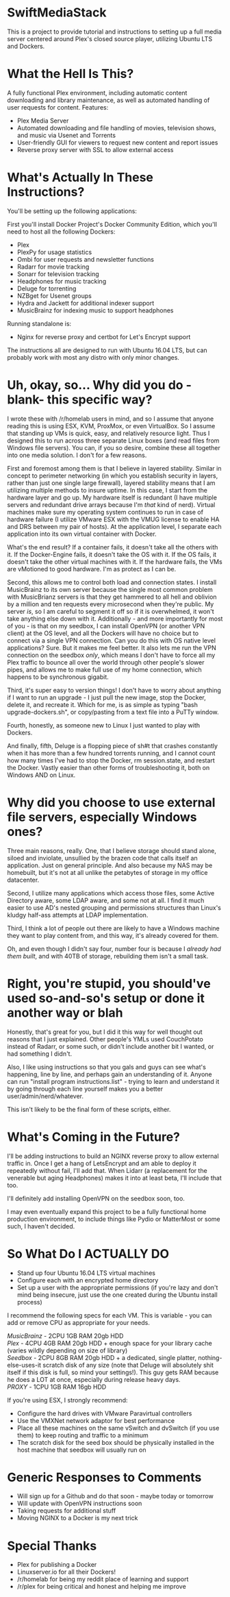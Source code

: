 # SwiftMediaStack
This is a project to provide tutorial and instructions to setting up a full media server centered around Plex's closed source player, utilizing Ubuntu LTS and Dockers.

# What the Hell Is This?

A fully functional Plex environment, including automatic content downloading and library maintenance, as well as automated handling of user requests for content.  Features:

* Plex Media Server
* Automated downloading and file handling of movies, television shows, and music via Usenet and Torrents
* User-friendly GUI for viewers to request new content and report issues
* Reverse proxy server with SSL to allow external access

# What's Actually In These Instructions?

You'll be setting up the following applications:

First you'll install Docker Project's Docker Community Edition, which you'll need to host all the following Dockers:

* Plex
* PlexPy for usage statistics
* Ombi for user requests and newsletter functions
* Radarr for movie tracking
* Sonarr for television tracking
* Headphones for music tracking
* Deluge for torrenting
* NZBget for Usenet groups
* Hydra and Jackett for additional indexer support
* MusicBrainz for indexing music to support headphones

Running standalone is:

* Nginx for reverse proxy and certbot for Let's Encrypt support

The instructions all are designed to run with Ubuntu 16.04 LTS, but can probably work with most any distro with only minor changes.

# Uh, okay, so... Why did you do -blank- this specific way?

I wrote these with /r/homelab users in mind, and so I assume that anyone reading this is using ESX, KVM, ProxMox, or even VirtualBox.  So I assume that standing up VMs is quick, easy, and relatively resource light.  Thus I designed this to run across three separate Linux boxes (and read files from Windows file servers).  You can, if you so desire, combine these all together into one media solution.  I don't for a few reasons.  

First and foremost among them is that I believe in layered stability.  Similar in concept to perimeter networking (in which you establish security in layers, rather than just one single large firewall), layered stability means that I am utilizing multiple methods to insure uptime.  In this case, I start from the hardware layer and go up.  My hardware itself is redundant (I have multiple servers and redundant drive arrays because I'm *that* kind of nerd).  Virtual machines make sure my operating system continues to run in case of hardware failure (I utilize VMware ESX with the VMUG license to enable HA and DRS between my pair of hosts).  At the application level, I separate each application into its own virtual container with Docker.

What's the end result?  If a container fails, it doesn't take all the others with it.  If the Docker-Engine fails, it doesn't take the OS with it.  If the OS fails, it doesn't take the other virtual machines with it.  If the hardware fails, the VMs are vMotioned to good hardware.  I'm as protect as I can be.

Second, this allows me to control both load and connection states.  I install MusicBrainz to its own server because the single most common problem with MusicBrianz servers is that they get hammered to all hell and oblivion by a million and ten requests every microsecond when they're public.  My server *is*, so I am careful to segment it off so if it is overwhelmed, it won't take anything else down with it.  Additionally - and more importantly for most of you - is that on my seedbox, I can install OpenVPN (or another VPN client) at the OS level, and all the Dockers will have no choice but to connect via a single VPN connection.  Can you do this with OS native level applications?  Sure.  But it makes me feel better.  It also lets me run the VPN connection on the seedbox *only*, which means I don't have to force all my Plex traffic to bounce all over the world through other people's slower pipes, and allows me to make full use of my home connection, which happens to be synchronous gigabit.

Third, it's super easy to version things!  I don't have to worry about anything if I want to run an upgrade - I just pull the new image, stop the Docker, delete it, and recreate it.  Which for me, is as simple as typing "bash upgrade-dockers.sh", or copy/pasting from a text file into a PuTTy window.

Fourth, honestly, as someone new to Linux I just wanted to play with Dockers.

And finally, fifth, Deluge is a flopping piece of sh#t that crashes constantly when it has more than a few hundred torrents running, and I cannot count how many times I've had to stop the Docker, rm session.state, and restart the Docker.  Vastly easier than other forms of troubleshooting it, both on Windows AND on Linux.

# Why did you choose to use external file servers, especially Windows ones?

Three main reasons, really.  One, that I believe storage should stand alone, siloed and inviolate, unsullied by the brazen code that calls itself an application.  Just on general principle.  And also because my NAS may be homebuilt, but it's not at all unlike the petabytes of storage in my office datacenter.

Second, I utilize many applications which access those files, some Active Directory aware, some LDAP aware, and some not at all.  I find it much easier to use AD's nested grouping and permissions structures than Linux's kludgy half-ass attempts at LDAP implementation.

Third, I think a lot of people out there are likely to have a Windows machine they want to play content from, and this way, it's already covered for them.

Oh, and even though I didn't say four, number four is because I *already had them built*, and with 40TB of storage, rebuilding them isn't a small task.

# Right, you're stupid, you should've used so-and-so's setup or done it another way or blah

Honestly, that's great for you, but I did it this way for well thought out reasons that I just explained.  Other people's YMLs used CouchPotato instead of Radarr, or some such, or didn't include another bit I wanted, or had something I didn't.

Also, I like using instructions so that you gals and guys can see what's happening, line by line, and perhaps gain an understanding of it.  Anyone can run "install program instructions.list" - trying to learn and understand it by going through each line yourself makes you a better user/admin/nerd/whatever.

This isn't likely to be the final form of these scripts, either.

# What's Coming in the Future?

I'll be adding instructions to build an NGINX reverse proxy to allow external traffic in.  Once I get a hang of LetsEncrypt and am able to deploy it repeatedly without fail, I'll add that.  When Lidarr (a replacement for the venerable but aging Headphones) makes it into at least beta, I'll include that too.

I'll definitely add installing OpenVPN on the seedbox soon, too.

I may even eventually expand this project to be a fully functional home production environment, to include things like Pydio or MatterMost or some such, I haven't decided.

# So What Do I ACTUALLY DO

* Stand up four Ubuntu 16.04 LTS virtual machines
* Configure each with an encrypted home directory
* Set up a user with the appropriate permissions (if you're lazy and don't mind being insecure, just use the one created during the Ubuntu install process)

I recommend the following specs for each VM.  This is variable - you can add or remove CPU as appropriate for your needs.

*MusicBrainz* - 2CPU 1GB RAM 20gb HDD  
*Plex* - 4CPU 4GB RAM 20gb HDD + enough space for your library cache (varies wildly depending on size of library)  
*Seedbox* - 2CPU 8GB RAM 20gb HDD + a dedicated, single platter, nothing-else-uses-it scratch disk of any size (note that Deluge will absolutely shit itself if this disk is full, so mind your settings!).  This guy gets RAM because he does a LOT at once, especially during release heavy days.  
*PROXY* - 1CPU 1GB RAM 16gb HDD

If you're using ESX, I strongly recommend:

* Configure the hard drives with VMware Paravirtual controllers
* Use the VMXNet network adaptor for best performance
* Place all these machines on the same vSwitch and dvSwitch (if you use them) to keep routing and traffic to a minimum
* The scratch disk for the seed box should be physically installed in the host machine that seedbox will usually run on

# Generic Responses to Comments

* Will sign up for a Github and do that soon - maybe today or tomorrow
* Will update with OpenVPN instructions soon
* Taking requests for additional stuff
* Moving NGINX to a Docker is my next trick

# Special Thanks

* Plex for publishing a Docker
* Linuxserver.io for all their Dockers!
* /r/homelab for being my reddit place of learning and support
* /r/plex for being critical and honest and helping me improve
